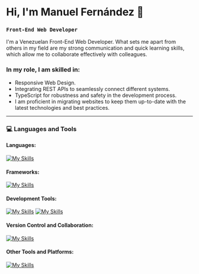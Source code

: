 # Hi, I'm Manuel Fernández 👋

### **`Front-End Web Developer`**

I'm a Venezuelan Front-End Web Developer. What sets me apart from others in my field are my strong communication and quick learning skills, which allow me to collaborate effectively with colleagues. 

### In my role, I am skilled in: 
- Responsive Web Design.
- Integrating REST APIs to seamlessly connect different systems.
- TypeScript for robustness and safety in the development process.
- I am proficient in migrating websites to keep them up-to-date with the latest technologies and best practices.

---

### :computer: Languages and Tools

#### Languages:
[![My Skills](https://skillicons.dev/icons?i=js,ts,dart,css,html)](https://skillicons.dev)


#### Frameworks:
[![My Skills](https://skillicons.dev/icons?i=tailwind,vuejs,nuxtjs,astro,flutter)](https://skillicons.dev)

#### Development Tools:
[![My Skills](https://skillicons.dev/icons?i=visualstudio)](https://skillicons.dev)
[![My Skills](https://skillicons.dev/icons?i=vscode)](https://skillicons.dev)

#### Version Control and Collaboration:
[![My Skills](https://skillicons.dev/icons?i=git,github)](https://skillicons.dev)

#### Other Tools and Platforms:
[![My Skills](https://skillicons.dev/icons?i=figma)](https://skillicons.dev)

<!--
**manufer24/manufer24** is a ✨ _special_ ✨ repository because its `README.md` (this file) appears on your GitHub profile.

Here are some ideas to get you started:

- 🔭 I’m currently working on ...
- 🌱 I’m currently learning ...
- 👯 I’m looking to collaborate on ...
- 🤔 I’m looking for help with ...
- 💬 Ask me about ...
- 📫 How to reach me: ...
- 😄 Pronouns: ...
- ⚡ Fun fact: ...
-->
